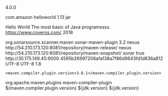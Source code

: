 <?xml version="1.0" encoding="UTF-8"?>
<project xmlns="http://maven.apache.org/POM/4.0.0"
  xmlns:xsi="http://www.w3.org/2001/XMLSchema-instance"
  xsi:schemaLocation="http://maven.apache.org/POM/4.0.0 http://maven.apache.org/xsd/maven-4.0.0.xsd">
  <modelVersion>4.0.0</modelVersion>

  <groupId>com.amazon</groupId>
  <artifactId>helloworld</artifactId>
  <version>1.13</version>
  <packaging>jar</packaging>

  <name>Hello World</name>
  <description>The most basic of Java programssss.</description>
  <url>https://www.coveros.com/</url>
  <inceptionYear>2018</inceptionYear>
  <!-- https://mvnrepository.com/artifact/org.sonarsource.scanner.maven/sonar-maven-plugin -->
<dependencies>
<dependency>
<groupId>org.sonarsource.scanner.maven</groupId>
<artifactId>sonar-maven-plugin</artifactId>
<version>3.2</version>
</dependency>
</dependencies>
<distributionManagement>
   <repository>
      <id>nexus</id>
      <url>http://54.210.173.120:8081/repository/maven-release/</url>
   </repository>
   <snapshotRepository>
      <id>nexus</id>
      <url>http://54.210.173.120:8081/repository/maven-snapshot/</url>
   </snapshotRepository>
</distributionManagement>
<profiles>
<profile>
<id>sonar</id>
<activation>
<activeByDefault>true</activeByDefault>
</activation>
<properties>
<!-- Optional URL to server. Default value is http://localhost:9000 -->
<sonar.host.url>http://35.175.149.45:9000</sonar.host.url>
<sonar.login>4595b26997206afa138a7f86d9643fd1d836a812</sonar.login>  
</properties>
</profile>
</profiles>
  <properties>
    <project.build.sourceEncoding>UTF-8</project.build.sourceEncoding>
    <project.reporting.outputEncoding>UTF-8</project.reporting.outputEncoding>
    <jdk.version>1.8</jdk.version>

    <maven.compiler.plugin.version>3.8.1</maven.compiler.plugin.version>
  </properties>

  <build>
    <plugins>
      <plugin>
        <groupId>org.apache.maven.plugins</groupId>
        <artifactId>maven-compiler-plugin</artifactId>
        <version>${maven.compiler.plugin.version}</version>
        <configuration>
          <source>${jdk.version}</source>
          <target>${jdk.version}</target>
        </configuration>
      </plugin>
    </plugins>
  </build>
</project>
